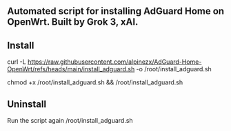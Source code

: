 Automated script for installing AdGuard Home on OpenWrt. Built by Grok 3, xAI.
------------------------------------------------------------------------------

Install
-------

curl -L https://raw.githubusercontent.com/alpinezx/AdGuard-Home-OpenWrt/refs/heads/main/install_adguard.sh -o /root/install_adguard.sh

chmod +x /root/install_adguard.sh && /root/install_adguard.sh

Uninstall
----------

Run the script again /root/install_adguard.sh
